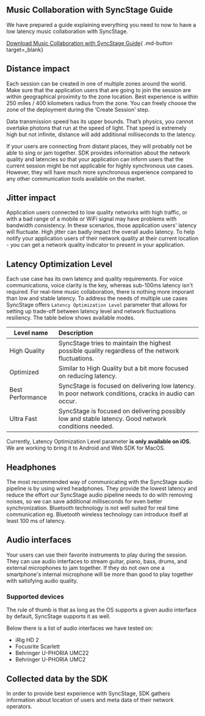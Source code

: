 

## Music Collaboration with SyncStage Guide

We have prepared a guide explaining everything you need to now to have a low latency music collaboration with SyncStage.

[Download Music Collaboration with SyncStage Guide](https://public.sync-stage.com/docs/Music+Collaboration+with+SyncStage+-+Manual.pdf){ .md-button target=_blank}


## Distance impact

Each session can be created in one of multiple zones around the world. Make sure that the application users that are going to join the session are within geographical proximity to the zone location. Best experience is within 250 miles / 400 kilometers radius from the zone. You can freely choose the zone of the deployment during the ‘Create Session’ step.

Data transmission speed has its upper bounds. That’s physics, you cannot overtake photons that run at the speed of light. That speed is extremely high but not infinite, distance will add additional milliseconds to the latency.

If your users are connecting from distant places, they will probably not be able to sing or jam together. SDK provides information about the network quality and latencies so that your application can inform users that the current session might be not applicable for highly synchronous use cases. However, they will have much more synchronous experience compared to any other communication tools available on the market.

## Jitter impact

Application users connected to low quality networks with high traffic, or with a bad range of a mobile or WiFi signal may have problems with bandwidth consistency. In these scenarios, those application users' latency will fluctuate. High jitter can badly impact the overall audio latency. To help notify your application users of their network quality at their current location - you can get a network quality indicator to present in your application.

## Latency Optimization Level
Each use case has its own latency and quality requirements. For voice communications, voice clarity is the key, whereas sub-100ms latency isn't required. For real-time music collaboration, there is nothing more imporant than low and stable latency. To address the needs of multiple use cases SyncStage offers `Latency Optimization Level` parameter that allows for setting up trade-off between latency level and network fluctuations resiliency. The table below shows available modes.


| Level name                           | Description                     
| ------------------------------------ | :--------------------------------------------------------------------------------------------------------- |
| High Quality                         |  SyncStage tries to maintain the highest possible quality regardless of the network fluctuations.          |
| Optimized                            |  Similar to High Quality but a bit more focused on reducing latency.                                       |
| Best Performance                     |  SyncStage is focused on delivering low latency. In poor network conditions, cracks in audio can occur.    |
| Ultra Fast                           |  SyncStage is focused on delivering possibly low and stable latency. Good network conditions needed.      |


Currently, Latency Optimization Level parameter **is only available on iOS.** We are working to bring it to Android and Web SDK for MacOS. 


## Headphones

The most recommended way of communicating with the SyncStage audio pipeline is by using wired headphones. They provide the lowest latency and reduce the effort our SyncStage audio pipeline needs to do with removing noises, so we can save additional milliseconds for even better synchronization. Bluetooth technology is not well suited for real time communication eg. Bluetooth wireless technology can introduce itself at least 100 ms of latency.

## Audio interfaces

Your users can use their favorite instruments to play during the session. They can use audio interfaces to stream guitar, piano, bass, drums, and external microphones to jam together. If they do not own one a smartphone's internal microphone will be more than good to play together with satisfying audio quality.

### Supported devices
The rule of thumb is that as long as the OS supports a given audio interface by default, SyncStage supports it as well.

Below there is a list of audio interfaces we have tested on:

* iRig HD 2
* Focusrite Scarlett
* Behringer U-PHORIA UMC22
* Behringer U-PHORIA UMC2

## Collected data by the SDK
In order to provide best experience with SyncStage, SDK gathers information about location of users and meta data of their network operators.
